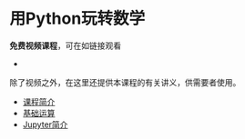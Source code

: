 # 用Python玩转数学

**免费视频课程**，可在如链接观看

- 

除了视频之外，在这里还提供本课程的有关讲义，供需要者使用。

- [课程简介](doingmath-00.md)
- [基础运算](doingmath-01.md)
- [Jupyter简介](doingmath-02.md)